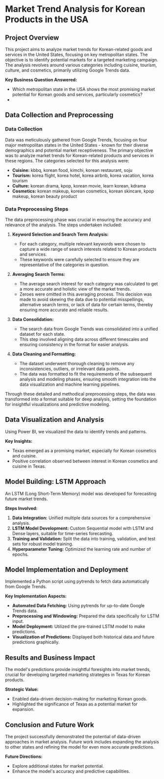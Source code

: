 # Market Trend Analysis for Korean Products in the USA

## **Project Overview**
This project aims to analyze market trends for Korean-related goods and services in the United States, focusing on key metropolitan states. The objective is to identify potential markets for a targeted marketing campaign. The analysis revolves around various categories including cuisine, tourism, culture, and cosmetics, primarily utilizing Google Trends data.

**Key Business Question Answered:**
- Which metropolitan state in the USA shows the most promising market potential for Korean goods and services, particularly cosmetics?
- 

## **Data Collection and Preprocessing**

### **Data Collection**
Data was meticulously gathered from Google Trends, focusing on four major metropolitan states in the United States - known for their diverse demographics and potential market receptiveness. The primary objective was to analyze market trends for Korean-related products and services in these regions. The categories selected for this analysis were:

- **Cuisine:** kbbq, korean food, kimchi, korean restaurant, soju
- **Tourism:** korea flight, korea hotel, korea airbnb, korea vacation, korea tourism
- **Culture:** korean drama, kpop, korean movie, learn korean, kdrama
- **Cosmetics:** korean makeup, korean cosmetics, korean skincare, kpop makeup, korean beauty product

### **Data Preprocessing Steps**
The data preprocessing phase was crucial in ensuring the accuracy and relevance of the analysis. The steps undertaken included:

1. **Keyword Selection and Search Term Analysis:**
   - For each category, multiple relevant keywords were chosen to capture a wide range of search interests related to Korean products and services.
   - These keywords were carefully selected to ensure they are representative of the categories in question.

2. **Averaging Search Terms:**
   - The average search interest for each category was calculated to get a more accurate and holistic view of the market trends.
   - Zeroes were omitted in this averaging process. This decision was made to avoid skewing the data due to potential misspellings, alternative search terms, or lack of data for certain terms, thereby ensuring more accurate and reliable results.

3. **Data Consolidation:**
   - The search data from Google Trends was consolidated into a unified dataset for each state.
   - This step involved aligning data across different timescales and ensuring consistency in the format for easier analysis.

4. **Data Cleaning and Formatting:**
   - The dataset underwent thorough cleaning to remove any inconsistencies, outliers, or irrelevant data points.
   - The data was formatted to fit the requirements of the subsequent analysis and modeling phases, ensuring smooth integration into the data visualization and machine learning pipelines.

Through these detailed and methodical preprocessing steps, the data was transformed into a format suitable for deep analysis, setting the foundation for insightful visualizations and predictive modeling.




## **Data Visualization and Analysis**
Using Power BI, we visualized the data to identify trends and patterns. 

**Key Insights:**
- Texas emerged as a promising market, especially for Korean cosmetics and cuisine.
- Positive correlation observed between interest in Korean cosmetics and cuisine in Texas.

## **Model Building: LSTM Approach**
An LSTM (Long Short-Term Memory) model was developed for forecasting future market trends. 

**Steps Involved:**
1. **Data Integration:** Unified multiple data sources for a comprehensive analysis.
2. **LSTM Model Development:** Custom Sequential model with LSTM and Dense layers, suitable for time-series forecasting.
3. **Training and Validation:** Split the data into training, validation, and test sets for robust model training.
4. **Hyperparameter Tuning:** Optimized the learning rate and number of epochs.


## **Model Implementation and Deployment**
Implemented a Python script using pytrends to fetch data automatically from Google Trends.

**Key Implementation Aspects:**
- **Automated Data Fetching:** Using pytrends for up-to-date Google Trends data.
- **Preprocessing and Windowing:** Prepared the data specifically for LSTM input.
- **Model Deployment:** Utilized the pre-trained LSTM model to make predictions.
- **Visualization of Predictions:** Displayed both historical data and future predictions graphically.


## **Results and Business Impact**
The model's predictions provide insightful foresights into market trends, crucial for developing targeted marketing strategies in Texas for Korean products.

**Strategic Value:**
- Enabled data-driven decision-making for marketing Korean goods.
- Highlighted the significance of Texas as a potential market for expansion.

## **Conclusion and Future Work**
The project successfully demonstrated the potential of data-driven approaches in market analysis. Future work includes expanding the analysis to other states and refining the model for even more accurate predictions.

**Future Directions:**
- Explore additional states for market potential.
- Enhance the model's accuracy and predictive capabilities.
